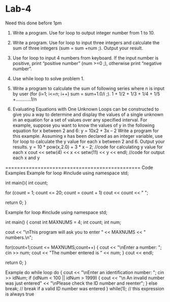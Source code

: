 # Lab-4
Need this done before 1pm
1.	Write a program. Use for loop to output integer number from 1 to 10.  

2.	Write a program. Use for loop to input three integers and calculate the sum of three integers (sum = sum +num ;).  Output your result.

3.	Use for loop to input 4 numbers from keyboard. If the input number is positive, print “positive number” (num >=0 ;), otherwise print “negative number”. 

4.	Use while loop to solve problem 1.

5.	Write a program to calculate the sum of following series where n is input by user (for (i=1; i<=n; i++) sum = sum+1.0/i ;).
1 + 1/2 + 1/3 + 1/4 + 1/5 +…………1/n

6.
	Evaluating Equations with One Unknown 
Loops can be constructed to give you a way to determine and display the values of a single unknown in an equation for a set of values over any specified interval. For example, suppose you want to know the values of y in the following equation for x between 2 and 6:    y = 10x2 + 3x – 2
   Write a program for this example. Assuming x has been declared as an integer variable, use for loop to calculate the y value for each x between 2 and 6. Output your results. 
              y = 10 * pow(x,2.0) + 3 * x – 2;    //code for calculating y value for each x
cout << setw(4) << x << setw(11) << y << endl; //code for output each x and y

==============================================
Code Examples
Example for loop
#include <iostream>
using namespace std;

int main(){
  int count;

  for (count = 1; count <= 20; count = count + 1)
    cout << count << " ";

  return 0;
}

Example for loop
#include <iostream>
using namespace std;

int main()
{
  const int MAXNUMS = 4;
  int count;
  int num;

  cout << "\nThis program will ask you to enter "
       << MAXNUMS << " numbers.\n";

  for(count=1;count <= MAXNUMS;count++)
  {
    cout << "\nEnter a number: ";
    cin  >> num;
    cout << "The number entered is " << num;
  }
  cout << endl;

  return 0;
}

Example do while loop
do
{
  cout << "\nEnter an identification number: ";
  cin >> idNum;
  if (idNum < 100 || idNum > 1999)
  {
cout << "\n An invalid number was just entered"
     << "\nPlease check the ID number and reenter";
         }
else
	   break; // break if a valid ID number was entered
} while(1); // this expression is always true
